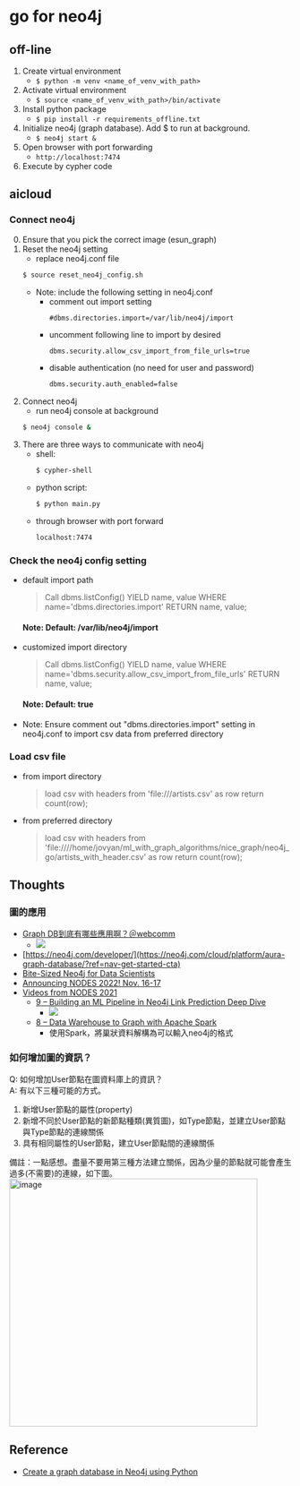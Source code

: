 # go for neo4j
## off-line
1. Create virtual environment
	- ```$ python -m venv <name_of_venv_with_path> ```
2. Activate virtual environment
	- ```$ source <name_of_venv_with_path>/bin/activate ```
3. Install python package
	- ```$ pip install -r requirements_offline.txt ```
4. Initialize neo4j (graph database). Add $ to run at background.
	- ```$ neo4j start &```
4. Open browser with port forwarding
	- ```http://localhost:7474```
5. Execute by cypher code

## aicloud
###  Connect neo4j
0. Ensure that you pick the correct image (esun_graph)
1. Reset the neo4j setting
	- replace neo4j.conf file
	```bash 
	$ source reset_neo4j_config.sh
	```
	- Note: include the following setting in neo4j.conf
		- comment out import setting
			```bash=
			#dbms.directories.import=/var/lib/neo4j/import
			```
		- uncomment following line to import by desired
			```bash
			dbms.security.allow_csv_import_from_file_urls=true
			```
		- disable authentication (no need for user and password)
			```bash
			dbms.security.auth_enabled=false
			```
2. Connect neo4j
	- run neo4j console at background
	```bash
	$ neo4j console &
	```
3. There are three ways to communicate with neo4j
	- shell: 
		```bash 
		$ cypher-shell 
		```
	- python script:
		```bash
		$ python main.py
		```
	- through browser with port forward 
		```bash
		localhost:7474
		```
### Check the neo4j config setting
- default import path
	> Call dbms.listConfig() YIELD name, value
				WHERE name='dbms.directories.import'
				RETURN name, value;

	#### Note: Default: /var/lib/neo4j/import
- customized import directory
	> Call dbms.listConfig() YIELD name, value
				WHERE name='dbms.security.allow_csv_import_from_file_urls'
				RETURN name, value;
	#### Note: Default: true
- Note: Ensure comment out "dbms.directories.import" setting in neo4j.conf to import csv data from preferred directory

### Load csv file 
- from import directory
	> load csv with headers from 'file:///artists.csv' as row return count(row);
- from preferred directory
	> load csv with headers from 'file:////home/jovyan/ml_with_graph_algorithms/nice_graph/neo4j_go/artists_with_header.csv' as row return count(row);


## Thoughts
### 圖的應用
- [Graph DB到底有哪些應用啊？＠webcomm](https://www.webcomm.com.tw/web/tw/neo4j/)
    - ![](https://i.imgur.com/WlhKmdI.png)
- [https://neo4j.com/developer/](https://neo4j.com/cloud/platform/aura-graph-database/?ref=nav-get-started-cta)
- [Bite-Sized Neo4j for Data Scientists](https://github.com/cj2001/bite_sized_data_science)
- [Announcing NODES 2022! Nov. 16-17](https://neo4j.com/blog/nodes-2022/)
- [Videos from NODES 2021](https://neo4j.com/video/nodes-2021/)
    - [9 – Building an ML Pipeline in Neo4j Link Prediction Deep Dive](https://www.youtube.com/watch?v=qdbhCG-Yn74&t=72s&ab_channel=Neo4j)
        - ![](https://i.imgur.com/qvIH5DD.jpg)
    - [8 – Data Warehouse to Graph with Apache Spark](https://www.youtube.com/watch?v=rNKLgqU_mu0&ab_channel=Neo4j)
        - 使用Spark，將巢狀資料解構為可以輸入neo4j的格式 
### 如何增加圖的資訊？  
Q: 如何增加User節點在圖資料庫上的資訊？  
A: 有以下三種可能的方式。  
1. 新增User節點的屬性(property)
2. 新增不同於User節點的新節點種類(異質圖)，如Type節點，並建立User節點與Type節點的連線關係
3. 具有相同屬性的User節點，建立User節點間的連線關係 

備註：一點感想。盡量不要用第三種方法建立關係，因為少量的節點就可能會產生過多(不需要)的連線，如下圖。
<img width="443" alt="image" src="https://user-images.githubusercontent.com/10674490/195478800-c392de39-b61a-40e8-9897-9232c967d84b.png">


## Reference
- [Create a graph database in Neo4j using Python](https://towardsdatascience.com/create-a-graph-database-in-neo4j-using-python-4172d40f89c4)
 
 
